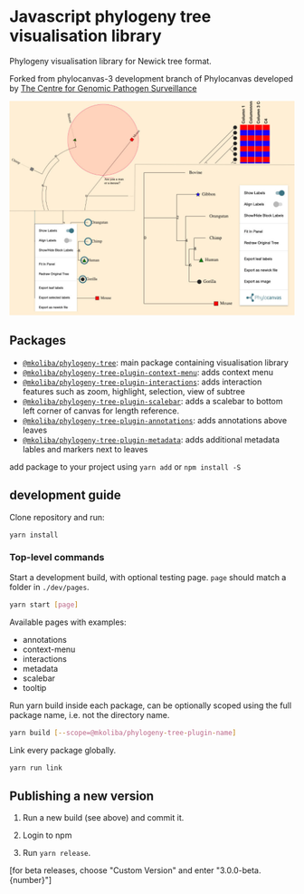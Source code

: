 # Javascript phylogeny tree visualisation library
Phylogeny visualisation library for Newick tree format.

Forked from phylocanvas-3 development branch of Phylocanvas developed by [The Centre for Genomic Pathogen Surveillance](https://www.pathogensurveillance.net/)


![phylogeny-tree example illustration](./illustration.jpg)

## Packages
- [`@mkoliba/phylogeny-tree`](https://github.com/mkoliba/phylogeny-tree/tree/main/phylogeny-tree): main package containing visualisation library 
- [`@mkoliba/phylogeny-tree-plugin-context-menu`](https://github.com/mkoliba/phylogeny-tree/tree/main/plugin-context-menu): adds context menu 
- [`@mkoliba/phylogeny-tree-plugin-interactions`](https://github.com/mkoliba/phylogeny-tree/tree/main/plugin-interactions): adds interaction features such as zoom, highlight, selection, view of subtree
- [`@mkoliba/phylogeny-tree-plugin-scalebar`](https://github.com/mkoliba/phylogeny-tree/tree/main/plugin-scalebar): adds a scalebar to bottom left corner of canvas for length reference. 
- [`@mkoliba/phylogeny-tree-plugin-annotations`](https://github.com/mkoliba/phylogeny-tree/tree/main/plugin-annotations): adds annotations above leaves
- [`@mkoliba/phylogeny-tree-plugin-metadata`](https://github.com/mkoliba/phylogeny-tree/tree/main/plugin-metadata): adds additional metadata lables and markers next to leaves

add package to your project using `yarn add` or `npm install -S`

## development guide
Clone repository and run: 
```
yarn install
```

### Top-level commands
Start a development build, with optional testing page. `page` should match a folder in `./dev/pages`.
```bash
yarn start [page]
```

Available pages with examples:
- annotations
- context-menu
- interactions
- metadata
- scalebar
- tooltip

Run yarn build inside each package, can be optionally scoped using the full package name, i.e. not the directory name.
```bash
yarn build [--scope=@mkoliba/phylogeny-tree-plugin-name]
```

Link every package globally.
```bash
yarn run link
```

## Publishing a new version

1.  Run a new build (see above) and commit it.

2.  Login to npm

3.  Run `yarn release`.

[for beta releases, choose "Custom Version" and enter "3.0.0-beta.{number}"]


